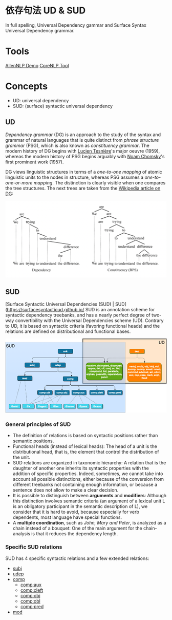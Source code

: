 # 依存句法 UD & SUD

In full spelling, Universal Dependency gammar and Surface Syntax Universal Dependency grammar.

# Tools
[AllenNLP Demo](https://demo.allennlp.org/dependency-parsing)
[CoreNLP Tool](https://corenlp.run/)

# Concepts

- UD: universal dependency
- SUD: (surface) syntactic universal dependency

## UD
*Dependency grammar* (DG) is an approach to the study of the syntax and grammar of natural languages that is quite distinct from *phrase structure grammar* (PSG), which is also known as *constituency grammar*. The modern history of DG begins with [Lucien Tesnière](https://en.wikipedia.org/wiki/Lucien_Tesni%C3%A8re)'s major oeuvre (1959), whereas the modern history of PSG begins arguably with [Noam Chomsky](https://en.wikipedia.org/wiki/Noam_Chomsky)'s first prominent work (1957).

DG views linguistic structures in terms of a *one-to-one mapping* of atomic linguistic units to the nodes in structure, whereas PSG assumes a *one-to-one-or-more mapping*. The distinction is clearly visible when one compares the tree structures. The next trees are taken from the [Wikipedia article on DG](https://en.wikipedia.org/wiki/Dependency_grammar):

![](../asset/Dependency&Constituency.png)

## SUD
[Surface Syntactic Universal Dependencies (SUD) | SUD](https://surfacesyntacticud.github.io/
SUD is an annotation scheme for syntactic dependency treebanks, and has a nearly perfect degree of two-way convertibility with the Universal Dependencies scheme (UD). Contrary to UD, it is based on syntactic criteria (favoring functional heads) and the relations are defined on distributional and functional bases.

![](../asset/SUD.png)

### General principles of SUD
- The definition of relations is based on syntactic positions rather than semantic positions.
- Functional heads (instead of lexical heads): The head of a unit is the distributional head, that is, the element that control the distribution of the unit.
- SUD relations are organized in taxonomic hierarchy: A relation that is the daughter of another one inherits its syntactic properties with the addition of specific properties. Indeed, sometimes, we cannot take into account all possible distinctions, either because of the conversion from different treebanks not containing enough information, or because a sentence does not allow to make a clear decision.
- It is possible to distinguish between **arguments** and **modifiers**: Although this distinction involves semantic criteria (an argument of a lexical unit L is an obligatory participant in the semantic description of L), we consider that it is hard to avoid, because especially for verb dependents, most language have special functions.
- A **multiple coordination**, such as *John, Mary and Peter*, is analyzed as a chain instead of a bouquet: One of the main argument for the chain-analysis is that it reduces the dependency length.

### Specific SUD relations
SUD has 4 specific syntactic relations and a few extended relations:
- [subj](https://surfacesyntacticud.github.io/guidelines/u/relations/subj)
- [udep](https://surfacesyntacticud.github.io/guidelines/u/relations/udep)
- [comp](https://surfacesyntacticud.github.io/guidelines/u/relations/comp)
    - [comp:aux](https://surfacesyntacticud.github.io/guidelines/u/relations/comp_aux)
    - [comp:cleft](https://surfacesyntacticud.github.io/guidelines/u/relations/comp_cleft)
    - [comp:obj](https://surfacesyntacticud.github.io/guidelines/u/relations/comp_obj)
    - [comp:obl](https://surfacesyntacticud.github.io/guidelines/u/relations/comp_obl)
    - [comp:pred](https://surfacesyntacticud.github.io/guidelines/u/relations/comp_pred)
- [mod](https://surfacesyntacticud.github.io/guidelines/u/relations/mod)